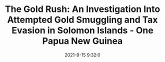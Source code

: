 ---
"title": "The Gold Rush: An Investigation Into Attempted Gold Smuggling and Tax Evasion in Solomon Islands - One Papua New Guinea"
"date": "2021-9-15 9:32:0"
"feed_name": "GOOGLENEWSMINING"
"feed_website": "https://news.google.com/search?q=mining%2Bincident&hl=en-US&gl=US&ceid=US:en"
"feed_rss": "https://news.google.com/rss/search?q=mining%2Bincident&hl=en-US&gl=US&ceid=US:en"
"link": "https://mine.onepng.com/2021/09/the-gold-rush-investigation-into.html"
"file": "_posts/2021-1-1-f1d104859448fd11ae0fcd62566ac2dd88144ce2.md"
"accident": "0"
"drilling": "0"
"dead": "0"
"injured": "0"
---
